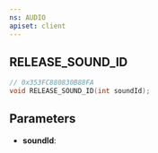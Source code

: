 ```yaml
---
ns: AUDIO
apiset: client
---
```

## RELEASE_SOUND_ID

```c
// 0x353FC880830B88FA
void RELEASE_SOUND_ID(int soundId);
```


## Parameters
* **soundId**:



